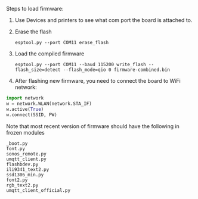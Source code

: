 Steps to load firmware:

1. Use Devices and printers to see what com port the board is attached to.
2. Erase the flash

       esptool.py --port COM11 erase_flash

3. Load the compiled firmware

       esptool.py --port COM11 --baud 115200 write_flash --flash_size=detect --flash_mode=qio 0 firmware-combined.bin

4. After flashing new firmware, you need to connect the board to WiFi network:

```python
import network
w = network.WLAN(network.STA_IF)
w.active(True)
w.connect(SSID, PW)
```

Note that most recent version of firmware should have the following in frozen modules

    _boot.py
    font.py
    sonos_remote.py
    umqtt_client.py
    flashbdev.py
    ili9341_text2.py
    ssd1306_min.py
    font2.py
    rgb_text2.py
    umqtt_client_official.py




